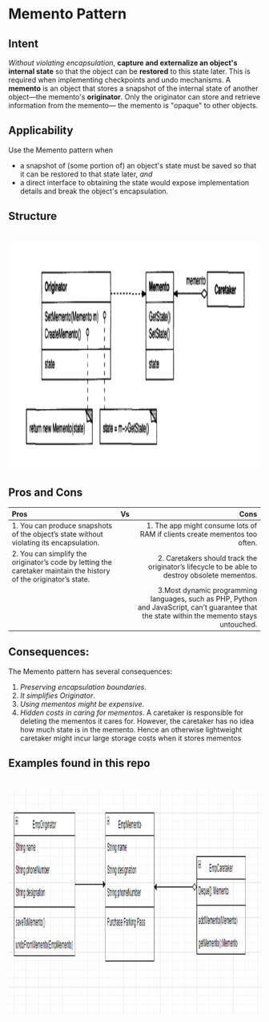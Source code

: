 # Memento Pattern

## Intent

*Without violating encapsulation*, **capture and externalize an object's internal state**
so that the object can be **restored** to this state later.
This is required when implementing checkpoints and undo mechanisms.
A **memento** is an object that stores a snapshot of the internal state 
of another object—the memento's **originator**.
Only the originator can store and retrieve information from the
memento— the memento is "opaque" to other objects.

## Applicability

Use the Memento pattern when
 - a snapshot of (some portion of) an object's state must be saved so that it can
be restored to that state later, *and*
 - a direct interface to obtaining the state would expose implementation details
and break the object's encapsulation.

## Structure

# <img src="../../../../../src/main/resources/docs/Memento Pattern.PNG" width="700" height="450">

## Pros and Cons

| Pros                                                                                                               | Vs  |                                                                                                                                         Cons |
|:-------------------------------------------------------------------------------------------------------------------|:---:|---------------------------------------------------------------------------------------------------------------------------------------------:|
| 1. You can produce snapshots of the object’s state without violating its encapsulation.                            |     |                                                                   1. The app might consume lots of RAM if clients create mementos too often. |
| 2. You can simplify the originator’s code by letting the caretaker maintain the history of the originator’s state. |     |                                               2. Caretakers should track the originator’s lifecycle to be able to destroy obsolete mementos. |
|                                                                                                                    |     | 3.Most dynamic programming languages, such as PHP, Python and JavaScript, can’t guarantee that the state within the memento stays untouched. |


## Consequences:

The Memento pattern has several consequences:
1. *Preserving encapsulation boundaries*. 
2. *It simplifies Originator*. 
3. *Using mementos might be expensive*. 
4. *Hidden costs in caring for mementos*. A caretaker is responsible for deleting the
   mementos it cares for. However, the caretaker has no idea how much state is in the memento. Hence an otherwise lightweight caretaker might incur large
   storage costs when it stores mementos

## Examples found in this repo

# <img src="../../../../../src/main/resources/docs/Memento Pattern Example.PNG" width="700" height="450">
